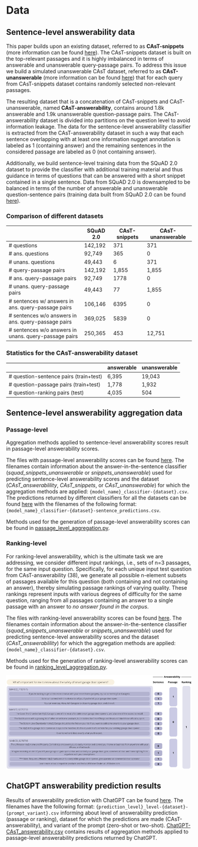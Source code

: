# Data

## Sentence-level answerability data

This paper builds upon an existing dataset, referred to as **CAsT-snippets** (more information can be found [here](CAsT-snippets/README.md)). The CAsT-snippets dataset is built on the top-relevant passages and it is highly imbalanced in terms of answerable and unanswerable query-passage pairs. To address this issue we build a simulated unanswerable CAsT dataset, referred to as **CAsT-unanswerable** (more information can be found [here](CAsT-unanswerable/README.md)) that for each query from CAsT-snippets dataset contains randomly selected non-relevant passages. 

The resulting dataset that is a concatenation of CAsT-snippets and CAsT-unanswerable, named **CAsT-answerability**, contains around 1.8k answerable and 1.9k unanswerable question-passage pairs. The CAsT-answerability dataset is divided into partitions on the question level to avoid information leakage. The data for the sentence-level answerability classifier is extracted from the CAsT-answerability dataset in such a way that each sentence overlapping with at least one information nugget annotation is labeled as 1 (containing answer) and the remaining sentences in the considered passage are labeled as 0 (not containing answer).

Additionally, we build sentence-level training data from the SQuAD 2.0 dataset to provide the classifier with additional training material and thus guidance in terms of questions that can be answered with a short snippet contained in a single sentence. Data from SQuAD 2.0 is downsampled to be balanced in terms of the number of answerable and unanswerable question-sentence pairs (training data built from SQuAD 2.0 can be found [here](SQuAD-2/training_data.csv)).

### Comparison of different datasets

|  | SQuAD 2.0 | CAsT-snippets | CAsT-unanswerable |
|---|---|---|---|
| # questions | 142,192 | 371 | 371 |
| # ans. questions | 92,749 | 365 | 0 |
| # unans. questions | 49,443 | 6 | 371 |
| # query-passage pairs | 142,192 | 1,855 | 1,855 |
| # ans. query-passage pairs | 92,749 | 1778 | 0 |
| # unans. query-passage pairs | 49,443 | 77 | 1,855 |
| # sentences w/ answers in ans. query-passage pairs | 106,146 | 6395 | 0 |
| # sentences w/o answers in ans. query-passage pairs | 369,025 | 5839 | 0 |
| # sentences w/o answers in unans. query-passage pairs | 250,365 | 453 | 12,751 |


### Statistics for the CAsT-answerability dataset
 
|  | answerable | unanswerable |
|---|---|---|
| # question-sentence pairs (train+test) | 6,395 | 19,043 |
| # question-passage pairs (train+test) | 1,778 | 1,932 |
| # question-ranking pairs (test) | 4,035 | 504 |

## Sentence-level answerability aggregation data

### Passage-level

Aggregation methods applied to sentence-level answerability scores result in passage-level answerability scores.

The files with passage-level answerability scores can be found [here](aggregation_results/max_mean/passage/). The filenames contain information about the answer-in-the-sentence classifier (_squad_snippets_unanswerable_ or _snippets_unanswerable_) used for predicting sentence-level answerability scores and the dataset (_CAsT_answerablility_, _CAsT_snippets_, or _CAsT_unanswerable_) for which the aggregation methods are applied: `{model_name}_classifier-{dataset}.csv`. The predictions returned by different classifiers for all the datasets can be found [here](aggregation_results/) with the filenames of the following format: `{model_name}_classifier-{dataset}-sentence_predictions.csv`.

Methods used for the generation of passage-level answerability scores can be found in [passage_level_aggregation.py](../answerability_prediction/answerability_aggregation/passage_level_aggregation.py). 


### Ranking-level

For ranking-level answerability, which is the ultimate task we are addressing, we consider different input rankings, i.e., sets of n=3 passages, for the same input question. Specifically, for each unique input test question from CAsT-answerability (38), we generate all possible n-element subsets of passages available for this question (both containing and not containing an answer), thereby simulating passage rankings of varying quality. These rankings represent inputs with various degrees of difficulty for the same question, ranging from all passages containing an answer to a single passage with an answer to _no answer found in the corpus_.

The files with ranking-level answerability scores can be found [here](aggregation_results/max_mean/ranking/). The filenames contain information about the answer-in-the-sentence classifier (_squad_snippets_unanswerable_ or _snippets_unanswerable_) used for predicting sentence-level answerability scores and the dataset (_CAsT_answerablility_) for which the aggregation methods are applied: `{model_name}_classifier-{dataset}.csv`.

Methods used for the generation of ranking-level answerability scores can be found in [ranking_level_aggregation.py](../answerability_prediction/answerability_aggregation/ranking_level_aggregation.py). 

![alt text](../cast-answerability.png)

## ChatGPT answerability prediction results

Results of answerability prediction with ChatGPT can be found [here](/aggregation_results/chatgpt/). The filenames have the following format: `{prediction_level}_level-{dataset}-{prompt_variant}.csv` informing about level of answerability prediction (passage or ranking), dataset for which the predictions are made (CAsT-answerability), and variant of the prompt (zero-shot or two-shot). [ChatGPT-CAsT_answerability.csv](/aggregation_results/max_mean/ranking/ChatGPT-CAsT_answerability.csv) contains results of aggregation methods applied to passage-level answerability predictions returned by ChatGPT.
